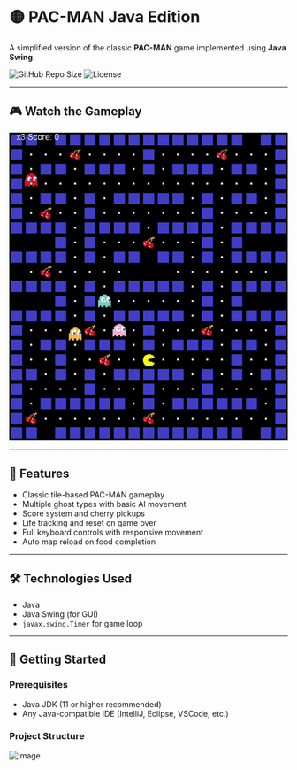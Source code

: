 # 🟡 PAC-MAN Java Edition

A simplified version of the classic **PAC-MAN** game implemented using **Java Swing**.

![GitHub Repo Size](https://img.shields.io/github/repo-size/shreyashgaurav/Packman)
![License](https://img.shields.io/github/license/shreyashgaurav/Packman)

---

## 🎮 Watch the Gameplay

![Gameplay Demo](https://github.com/shreyashgaurav/Packman/blob/master/Demo11-ezgif.com-optimize.gif)



---

## 🧩 Features

- Classic tile-based PAC-MAN gameplay
- Multiple ghost types with basic AI movement
- Score system and cherry pickups
- Life tracking and reset on game over
- Full keyboard controls with responsive movement
- Auto map reload on food completion

---

## 🛠️ Technologies Used

- Java
- Java Swing (for GUI)
- `javax.swing.Timer` for game loop

---

## 🚀 Getting Started

### Prerequisites

- Java JDK (11 or higher recommended)
- Any Java-compatible IDE (IntelliJ, Eclipse, VSCode, etc.)

### Project Structure
![image](https://github.com/user-attachments/assets/a05d6496-d64e-4db3-ae15-cf46a3ace548)


